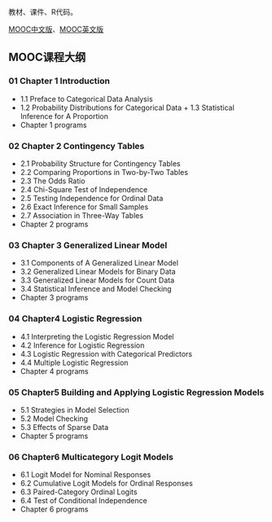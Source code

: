 教材、课件、R代码。

[MOOC中文版](https://www.icourse163.org/course/XMU-1002565001)、[MOOC英文版](https://www.icourse163.org/course/XMU1-1461249166)

## MOOC课程大纲

### 01 Chapter 1 Introduction

- 1.1 Preface to Categorical Data Analysis
- 1.2 Probability Distributions for Categorical Data + 1.3 Statistical Inference for A Proportion
- Chapter 1 programs

### 02 Chapter 2 Contingency Tables

- 2.1 Probability Structure for Contingency Tables
- 2.2 Comparing Proportions in Two-by-Two Tables
- 2.3 The Odds Ratio
- 2.4 Chi-Square Test of Independence
- 2.5 Testing Independence for Ordinal Data
- 2.6 Exact Inference for Small Samples
- 2.7 Association in Three-Way Tables
- Chapter 2 programs

### 03 Chapter 3 Generalized Linear Model

- 3.1 Components of A Generalized Linear Model
- 3.2 Generalized Linear Models for Binary Data
- 3.3 Generalized Linear Models for Count Data
- 3.4 Statistical Inference and Model Checking
- Chapter 3 programs

### 04 Chapter4 Logistic Regression

- 4.1 Interpreting the Logistic Regression Model
- 4.2 Inference for Logistic Regression
- 4.3 Logistic Regression with Categorical Predictors
- 4.4 Multiple Logistic Regression
- Chapter 4 programs

### 05 Chapter5 Building and Applying Logistic Regression Models

- 5.1 Strategies in Model Selection
- 5.2 Model Checking
- 5.3 Effects of Sparse Data
- Chapter 5 programs

### 06 Chapter6 Multicategory Logit Models

- 6.1 Logit Model for Nominal Responses
- 6.2 Cumulative Logit Models for Ordinal Responses
- 6.3 Paired-Category Ordinal Logits
- 6.4 Test of Conditional Independence
- Chapter 6 programs
